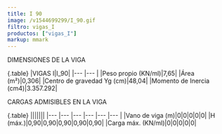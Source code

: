 ```yaml
---
title: I 90
image: /v1544699299/I_90.gif
filtro: vigas_I
productos: ["vigas_I"]
markup: mmark
---
```


DIMENSIONES DE LA VIGA

{.table}
|VIGAS I|I_90|
|--- |--- |
|Peso propio (KN/ml)|7,65|
|Área (m²)|0,306|
|Centro de gravedad Yg (cm)|48,04|
|Momento de Inercia (cm4)|3.357.292|



CARGAS ADMISIBLES EN LA VIGA

{.table}
|||||||
|--- |--- |--- |--- |--- |--- |
|Vano de viga (m)|0|0|0|0|0|
|H (máx.)|0,90|0,90|0,90|0,90|0,90|
|Carga máx. (KN/ml)|0|0|0|0|0|
